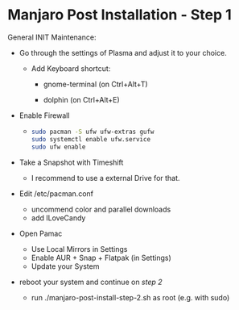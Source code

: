 # Manjaro Post Installation - Step 1

General INIT Maintenance:

* Go through the settings of Plasma and adjust it to your choice.
  
  * Add Keyboard shortcut: 
    
    * gnome-terminal (on Ctrl+Alt+T)
    
    * dolphin (on Ctrl+Alt+E)

* Enable Firewall
  
  * ```bash
    sudo pacman -S ufw ufw-extras gufw
    sudo systemctl enable ufw.service
    sudo ufw enable
    ```

* Take a Snapshot with Timeshift
  
  * I recommend to use a external Drive for that.

* Edit /etc/pacman.conf
  
  * uncommend color and parallel downloads
  * add ILoveCandy

* Open Pamac
  
  * Use Local Mirrors in Settings
  * Enable AUR + Snap + Flatpak (in Settings)
  * Update your System

* reboot your system and continue on *step 2*
  
  * run ./manjaro-post-install-step-2.sh as root (e.g. with sudo)
